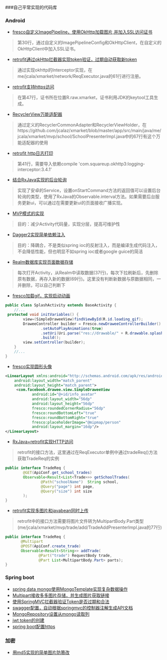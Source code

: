 ###自己平常实现的代码库

### Android
- [fresco自定义ImagePipeline，使用OkHttp加载图片,并加入SSL访问证书](https://github.com/jcalaz/xmarket/blob/master/app/src/main/java/me/jcala/xmarket/app/App.java)

> 第30行，通过自定义的ImagePipelineConfig和OkHttpClient，在自定义的OkHttpClient中加入SSL证书。

- [retrofit通过okHttp拦截器实现token验证，过期自动获取新token](https://github.com/jcalaz/xmarket/blob/master/app/src/main/java/me/jcala/xmarket/network/TokenInterceptor.java)

> 通过实现okhttp的Interceptor实现，在me/jcala/xmarket/network/ReqExecutor.java的61行进行注册。

- [retrofit支持https访问](https://github.com/jcalaz/xmarket/blob/master/app/src/main/java/me/jcala/xmarket/network/ReqExecutor.java)

> 在第47行，证书所在位置R.raw.xmarket，证书利用JDK的keytool工具生成。

- [RecyclerView万能适配器](https://github.com/jcalaz/xmarket/blob/master/app/src/main/java/me/jcala/xmarket/view/RecyclerCommonAdapter.java)

> 通过定义的RecyclerCommonAdapter和RecyclerViewHolder，在https://github.com/jcalaz/xmarket/blob/master/app/src/main/java/me/jcala/xmarket/mvp/school/SchoolPresenterImpl.java中的67行有这个万能适配器的使用

- [retrofit http日志打印](https://github.com/jcalaz/xmarket/blob/master/app/src/main/java/me/jcala/xmarket/network/ReqExecutor.java)

> 第41行，需要导入依赖compile 'com.squareup.okhttp3:logging-interceptor:3.4.1'

- [结合RxJava实现的后台轮询](https://github.com/jcalaz/xmarket/blob/master/app/src/main/java/me/jcala/xmarket/mvp/message/MessageService.java)

> 实现了安卓的Service，设置onStartCommand方法的返回值可以设置后台轮询的类型，使用了RxJava的Observable.interval方法。如果需要后台服务更新ui，可以通过在需要更新ui的页面接收广播实现。

- [MVP模式的实现](https://github.com/jcalaz/xmarket/tree/master/app/src/main/java/me/jcala/xmarket/mvp/school)

> 目的：减少Activity代码量，实现分层，提高可维护性

- [Dagger2实现简单依赖注入](https://github.com/jcalaz/xmarket/tree/master/app/src/main/java/me/jcala/xmarket/di)

> 目的：降耦合，不是类似spring ioc的反射注入，而是编译生成代码注入，不会降低性能，但也明显不如spring ioc或者google guice的简洁

- [Realm数据库实现页面数据存储](https://github.com/jcalaz/xmarket/blob/master/app/src/main/java/me/jcala/xmarket/mvp/sort/TradeTagPresenterImpl.java)

> 每次打开Activity，从Realm中读取数据(37行)，每次下拉刷新后，先删除原有数据，再存入新的数据(69行)。这里没有判断新数据与原数据相同，一并删除，可以自己判断下

- [fresco加载gif，实现启动动画](https://github.com/jcalaz/xmarket/blob/master/app/src/main/java/me/jcala/xmarket/mvp/splash/SplashActivity.java)

```java
public class SplashActivity extends BaseActivity {
    //...
 protected void initVariables() {
        view=(SimpleDraweeView)findViewById(R.id.loading_gif);
        DraweeController builder = Fresco.newDraweeControllerBuilder()
                .setAutoPlayAnimations(true)
                .setUri(Uri.parse("res://drawable/" + R.drawable.splash_loading))//设置uri
                .build();
        view.setController(builder);
    }
    //...
}
```

- [fresco实现圆形头像](https://github.com/jcalaz/xmarket/blob/master/app/src/main/res/layout/main_slide.xml)

```xml
<LinearLayout xmlns:android="http://schemas.android.com/apk/res/android"
    android:layout_width="match_parent"
    android:layout_height="match_parent">
     <com.facebook.drawee.view.SimpleDraweeView
            android:id="@+id/info_avatar"
            android:layout_width="56dp"
            android:layout_height="56dp"
            fresco:roundedCornerRadius="56dp"
            fresco:roundBottomLeft="true"
            fresco:roundBottomRight="true"
            fresco:placeholderImage="@mipmap/person"
            android:layout_margin="16dp"/>
</LinearLayout>
```
- [RxJava+retrofit实现HTTP访问](https://github.com/jcalaz/xmarket/blob/master/app/src/main/java/me/jcala/xmarket/mvp/school/SchoolModelImpl.java)

> retrofit的接口方法，这里通过在ReqExecutor单例中通过tradeReq()方法获取TradeReq的实例
```java
public interface TradeReq {
        @GET(ApiConf.get_school_trades)
        Observable<Result<List<Trade>>> getSchoolTrades(
                @Path("schoolName")  String school,
                @Query("page") int page,
                @Query("size") int size
        );
}
```

- [retrofit实现多图片和javabean同时上传](https://github.com/jcalaz/xmarket/blob/master/app/src/main/java/me/jcala/xmarket/mvp/trade/add/TradeAddModelImpl.java)

> retrofit中的接口方法需要将图片文件转为MultipartBody.Part类型(me/jcala/xmarket/mvp/trade/add/TradeAddPresenterImpl.java的77行)
```java
public interface TradeReq {
       @Multipart
       @POST(ApiConf.create_trade)
       Observable<Result<String>> addTrade(
               @Part("trade") RequestBody trade,
               @Part List<MultipartBody.Part> parts);
}
```

### Spring boot
- [spring data mongo使用MongoTemplate实现复杂数据操作](https://github.com/jcalaz/xmarket-server/blob/master/src/main/java/me/jcala/xmarket/server/repository/CustomRepositoryImpl.java)
- [Multipart接收多多图片存储，并生成图片获取链接](https://github.com/jcalaz/xmarket-server/blob/master/src/main/java/me/jcala/xmarket/server/utils/FileTool.java)
- [使用SpringMVC拦截器验证Token是否过期和合法](https://github.com/jcalaz/xmarket-server/blob/master/src/main/java/me/jcala/xmarket/server/interceptor/TokenInterceptor.java)
- [swagger配置，自动根据springmvc的控制器注解生成API文档](https://github.com/jcalaz/xmarket-server/blob/master/src/main/java/me/jcala/xmarket/server/conf/RestConfig.java)
- [MongoRepository设置从mongo读取列](https://github.com/jcalaz/xmarket-server/blob/master/src/main/java/me/jcala/xmarket/server/repository/TradeRepository.java)
- [jwt token的创建](https://github.com/jcalaz/xmarket-server/blob/master/src/main/java/me/jcala/xmarket/server/repository/TradeRepository.java)
- [spring boot配置https](https://github.com/jcalaz/xmarket-server/blob/master/src/main/resources/application-dev.yml)


### 加密
- [用md5实现的简单图片防篡改](https://github.com/jcalaz/tip/blob/master/src/main/java/me/jcala/tip/img/PreventImgTamper.java)
